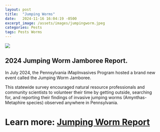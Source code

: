 ```yaml
---
layout: post
title:  "Jumping Worms"
date:   2024-11-16 16:04:19 -0500
excerpt_image: /assets/images/jumpingworm.jpeg
categories: Pests
tags: Pests Worms
---
```


<img src="/assets/images/jumpingworm.jpeg">

## 2024 Jumping Worm Jamboree Report.

In July 2024, the Pennsylvania iMapInvasives Program hosted a brand new event called the Jumping Worm Jamboree. 

This statewide survey encouraged natural resource professionals and community scientists to volunteer their time by getting outside, searching for, and reporting their findings of invasive  jumping worms  (Amynthas-Metaphire species) observed anywhere in Pennsylvania. 

# Learn more: [Jumping Worm Report](https://storymaps.arcgis.com/stories/603398daeb34455a86158dec06ad4865)